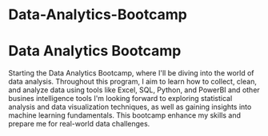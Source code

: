 # Data-Analytics-Bootcamp
<h1>Data Analytics Bootcamp</h1>
<p>Starting the Data Analytics Bootcamp, where I'll be diving into the world of data analysis. Throughout this program, I aim to learn how to collect, clean, and analyze data using tools like Excel, SQL, Python, and PowerBI and other busines intelligence tools I'm looking forward to exploring statistical analysis and data visualization techniques, as well as gaining insights into machine learning fundamentals. This bootcamp enhance my skills and prepare me for real-world data challenges.</p>
